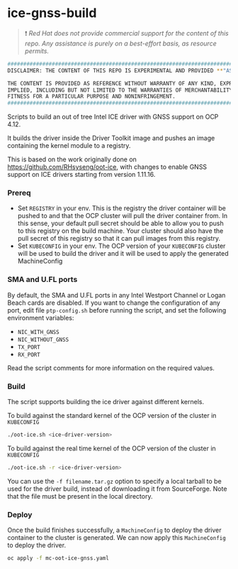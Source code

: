 # ice-gnss-build

> ❗ _Red Hat does not provide commercial support for the content of this repo.
Any assistance is purely on a best-effort basis, as resource permits._

```bash
#############################################################################
DISCLAIMER: THE CONTENT OF THIS REPO IS EXPERIMENTAL AND PROVIDED **"AS-IS"**

THE CONTENT IS PROVIDED AS REFERENCE WITHOUT WARRANTY OF ANY KIND, EXPRESS OR
IMPLIED, INCLUDING BUT NOT LIMITED TO THE WARRANTIES OF MERCHANTABILITY,
FITNESS FOR A PARTICULAR PURPOSE AND NONINFRINGEMENT.
#############################################################################
```

Scripts to build an out of tree Intel ICE driver with GNSS support on OCP 4.12.

It builds the driver inside the Driver Toolkit image and pushes an image containing the kernel module to a registry.

This is based on the work originally done on https://github.com/RHsyseng/oot-ice, with changes to enable GNSS support
on ICE drivers starting from version 1.11.16.

### Prereq
- Set `REGISTRY` in your env. This is the registry the driver container will be pushed to and that the OCP cluster will pull the driver container from.
  In this sense, your default pull secret should be able to allow you to push to this registry on the build machine.
  Your cluster should also have the pull secret of this registry so that it can pull images from this registry.
- Set `KUBECONFIG` in your env.
  The OCP version of your `KUBECONFIG` cluster will be used to build the driver and it will be used to apply the generated MachineConfig


### SMA and U.FL ports

By default, the SMA and U.FL ports in any Intel Westport Channel or Logan Beach cards are disabled. If you want to change the configuration
of any port, edit file `ptp-config.sh` before running the script, and set the following environment variables:

- `NIC_WITH_GNSS`
- `NIC_WITHOUT_GNSS`
- `TX_PORT`
- `RX_PORT`

Read the script comments for more information on the required values.

### Build
The script supports building the ice driver against different kernels.

To build against the standard kernel of the OCP version of the cluster in `KUBECONFIG`
```bash
./oot-ice.sh <ice-driver-version>
```

To build against the real time kernel of the OCP version of the cluster in `KUBECONFIG`
```bash
./oot-ice.sh -r <ice-driver-version>
```

You can use the `-f filename.tar.gz` option to specify a local tarball to be used for the driver build, instead of
downloading it from SourceForge. Note that the file must be present in the local directory.

### Deploy

Once the build finishes successfully, a `MachineConfig` to deploy the driver container to the cluster is generated.
We can now apply this `MachineConfig` to deploy the driver.

```bash
oc apply -f mc-oot-ice-gnss.yaml
```
